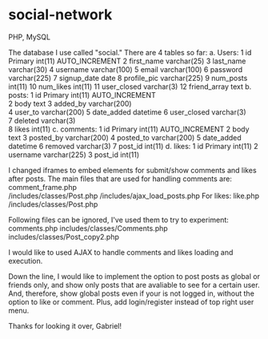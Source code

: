 # social-network
PHP, MySQL

The database I use called "social."
There are 4 tables so far:
a. Users:
	1	id  Primary	int(11)	AUTO_INCREMENT
	2	first_name	varchar(25)	
	3	last_name	varchar(30)
	4	username	varchar(100)
	5	email	varchar(100)
	6	password	varchar(225)
	7	signup_date	date
	8	profile_pic	varchar(225)
	9	num_posts	int(11)
	10	num_likes	int(11)	
	11	user_closed	varchar(3)
	12	friend_array	text
b. posts:
  1	id  Primary	int(11)	AUTO_INCREMENT	
	2	body	text
	3	added_by	varchar(200)	
	4	user_to varchar(200)
	5	date_added	datetime
	6	user_closed	varchar(3)	
	7	deleted	varchar(3)	
	8	likes	int(11)	
c. comments:
  1	id Primary	int(11)	AUTO_INCREMENT
	2	body	text
	3	posted_by	varchar(200)
	4	posted_to	varchar(200)
	5	date_added	datetime
	6	removed	varchar(3)
	7	post_id	int(11)
d. likes:
  1	id Primary	int(11)
	2	username	varchar(225)
	3	post_id	int(11)

I changed iframes to embed elements for submit/show comments and likes after posts.
The main files that are used for handling comments are:
  comment_frame.php  
  /includes/classes/Post.php
  /includes/ajax_load_posts.php
For likes:
  like.php
  /includes/classes/Post.php
  
Following files can be ignored, I've used them to try to experiment:
  comments.php
  includes/classes/Comments.php
  includes/classes/Post_copy2.php
  
I would like to used AJAX to handle comments and likes loading and execution.

Down the line, I would like to implement the option to post posts as global or friends only, and show only posts that are avaliable to see for a certain user.
And, therefore, show global posts even if your is not logged in, without the option to like or comment. Plus, add login/register instead of top right user menu.

Thanks for looking it over, Gabriel!
